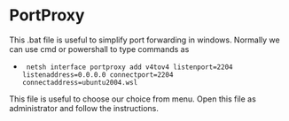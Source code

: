 # PortProxy

This .bat file is useful to simplify port forwarding in windows. Normally we can use cmd or powershall to type commands as 
+      netsh interface portproxy add v4tov4 listenport=2204 listenaddress=0.0.0.0 connectport=2204 connectaddress=ubuntu2004.wsl
This file is useful to choose our choice from menu. Open this file as administrator and follow the instructions.

